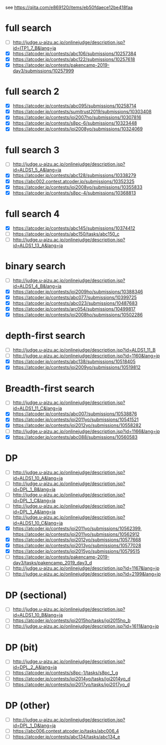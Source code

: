 see https://qiita.com/e869120/items/eb50fdaece12be418faa


# full search
- [ ] http://judge.u-aizu.ac.jp/onlinejudge/description.jsp?id=ITP1_7_B&lang=ja
- [x] https://atcoder.jp/contests/abc106/submissions/10257384
- [x] https://atcoder.jp/contests/abc122/submissions/10257618
- [x] https://atcoder.jp/contests/pakencamp-2019-day3/submissions/10257999

# full search 2
- [x] https://atcoder.jp/contests/abc095/submissions/10258714
- [x] https://atcoder.jp/contests/sumitrust2019/submissions/10303408
- [x] https://atcoder.jp/contests/joi2007ho/submissions/10307816
- [x] https://atcoder.jp/contests/s8pc-6/submissions/10323448
- [x] https://atcoder.jp/contests/joi2008yo/submissions/10324069

# full search 3
- [ ] http://judge.u-aizu.ac.jp/onlinejudge/description.jsp?id=ALDS1_5_A&lang=ja
- [x] https://atcoder.jp/contests/abc128/submissions/10338279
- [x] https://abc002.contest.atcoder.jp/submissions/10352325
- [x] https://atcoder.jp/contests/joi2008yo/submissions/10355833
- [x] https://atcoder.jp/contests/s8pc-4/submissions/10368813

# full search 4
- [x] https://atcoder.jp/contests/abc145/submissions/10374412
- [ ] https://atcoder.jp/contests/abc150/tasks/abc150_c
- [ ] http://judge.u-aizu.ac.jp/onlinejudge/description.jsp?id=ALDS1_13_A&lang=ja

# binary search
- [ ] http://judge.u-aizu.ac.jp/onlinejudge/description.jsp?id=ALDS1_4_B&lang=ja
- [x] https://atcoder.jp/contests/joi2009ho/submissions/10388346
- [x] https://atcoder.jp/contests/abc077/submissions/10399725
- [x] https://atcoder.jp/contests/abc023/submissions/10487683
- [x] https://atcoder.jp/contests/arc054/submissions/10499817
- [x] https://atcoder.jp/contests/joi2008ho/submissions/10502286

# depth-first search
- [ ] http://judge.u-aizu.ac.jp/onlinejudge/description.jsp?id=ALDS1_11_B
- [ ] http://judge.u-aizu.ac.jp/onlinejudge/description.jsp?id=1160&lang=jp
- [x] https://atcoder.jp/contests/abc138/submissions/10518405
- [x] https://atcoder.jp/contests/joi2009yo/submissions/10519812

# Breadth-first search
- [ ] http://judge.u-aizu.ac.jp/onlinejudge/description.jsp?id=ALDS1_11_C&lang=ja
- [x] https://atcoder.jp/contests/abc007/submissions/10538876
- [x] https://atcoder.jp/contests/joi2011yo/submissions/10541521
- [x] https://atcoder.jp/contests/joi2012yo/submissions/10558282
- [ ] http://judge.u-aizu.ac.jp/onlinejudge/description.jsp?id=1166&lang=jp
- [x] https://atcoder.jp/contests/abc088/submissions/10560583

# DP
- [ ] http://judge.u-aizu.ac.jp/onlinejudge/description.jsp?id=ALDS1_10_A&lang=ja
- [ ] http://judge.u-aizu.ac.jp/onlinejudge/description.jsp?id=DPL_1_B&lang=ja
- [ ] http://judge.u-aizu.ac.jp/onlinejudge/description.jsp?id=DPL_1_C&lang=ja
- [ ] http://judge.u-aizu.ac.jp/onlinejudge/description.jsp?id=DPL_1_A&lang=ja
- [ ] http://judge.u-aizu.ac.jp/onlinejudge/description.jsp?id=ALDS1_10_C&lang=ja
- [x] https://atcoder.jp/contests/joi2011yo/submissions/10562399, https://atcoder.jp/contests/joi2011yo/submissions/10562912
- [x] https://atcoder.jp/contests/joi2012yo/submissions/10577668
- [x] https://atcoder.jp/contests/joi2013yo/submissions/10577028
- [x] https://atcoder.jp/contests/joi2015yo/submissions/10579515
- [ ] https://atcoder.jp/contests/pakencamp-2019-day3/tasks/pakencamp_2019_day3_d
- [ ] http://judge.u-aizu.ac.jp/onlinejudge/description.jsp?id=1167&lang=jp
- [ ] http://judge.u-aizu.ac.jp/onlinejudge/description.jsp?id=2199&lang=jp

# DP (sectional)
- [ ] http://judge.u-aizu.ac.jp/onlinejudge/description.jsp?id=ALDS1_10_B&lang=ja
- [ ] https://atcoder.jp/contests/joi2015ho/tasks/joi2015ho_b
- [ ] http://judge.u-aizu.ac.jp/onlinejudge/description.jsp?id=1611&lang=jp

# DP (bit)
- [ ] http://judge.u-aizu.ac.jp/onlinejudge/description.jsp?id=DPL_2_A&lang=ja
- [ ] https://atcoder.jp/contests/s8pc-1/tasks/s8pc_1_g
- [ ] https://atcoder.jp/contests/joi2014yo/tasks/joi2014yo_d
- [ ] https://atcoder.jp/contests/joi2017yo/tasks/joi2017yo_d

# DP (other)
- [ ] http://judge.u-aizu.ac.jp/onlinejudge/description.jsp?id=DPL_1_D&lang=ja
- [ ] https://abc006.contest.atcoder.jp/tasks/abc006_4
- [ ] https://atcoder.jp/contests/abc134/tasks/abc134_e

#
